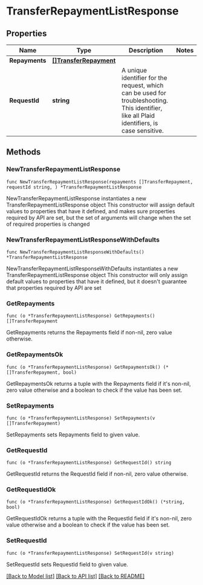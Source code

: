 # TransferRepaymentListResponse

## Properties

Name | Type | Description | Notes
------------ | ------------- | ------------- | -------------
**Repayments** | [**[]TransferRepayment**](TransferRepayment.md) |  | 
**RequestId** | **string** | A unique identifier for the request, which can be used for troubleshooting. This identifier, like all Plaid identifiers, is case sensitive. | 

## Methods

### NewTransferRepaymentListResponse

`func NewTransferRepaymentListResponse(repayments []TransferRepayment, requestId string, ) *TransferRepaymentListResponse`

NewTransferRepaymentListResponse instantiates a new TransferRepaymentListResponse object
This constructor will assign default values to properties that have it defined,
and makes sure properties required by API are set, but the set of arguments
will change when the set of required properties is changed

### NewTransferRepaymentListResponseWithDefaults

`func NewTransferRepaymentListResponseWithDefaults() *TransferRepaymentListResponse`

NewTransferRepaymentListResponseWithDefaults instantiates a new TransferRepaymentListResponse object
This constructor will only assign default values to properties that have it defined,
but it doesn't guarantee that properties required by API are set

### GetRepayments

`func (o *TransferRepaymentListResponse) GetRepayments() []TransferRepayment`

GetRepayments returns the Repayments field if non-nil, zero value otherwise.

### GetRepaymentsOk

`func (o *TransferRepaymentListResponse) GetRepaymentsOk() (*[]TransferRepayment, bool)`

GetRepaymentsOk returns a tuple with the Repayments field if it's non-nil, zero value otherwise
and a boolean to check if the value has been set.

### SetRepayments

`func (o *TransferRepaymentListResponse) SetRepayments(v []TransferRepayment)`

SetRepayments sets Repayments field to given value.


### GetRequestId

`func (o *TransferRepaymentListResponse) GetRequestId() string`

GetRequestId returns the RequestId field if non-nil, zero value otherwise.

### GetRequestIdOk

`func (o *TransferRepaymentListResponse) GetRequestIdOk() (*string, bool)`

GetRequestIdOk returns a tuple with the RequestId field if it's non-nil, zero value otherwise
and a boolean to check if the value has been set.

### SetRequestId

`func (o *TransferRepaymentListResponse) SetRequestId(v string)`

SetRequestId sets RequestId field to given value.



[[Back to Model list]](../README.md#documentation-for-models) [[Back to API list]](../README.md#documentation-for-api-endpoints) [[Back to README]](../README.md)


